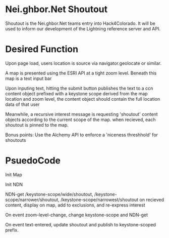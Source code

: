 Nei.ghbor.Net Shoutout
======================

Shoutout is the Nei.ghbor.Net teams entry into Hack4Colorado. It will be used to inform our development of the Lightning reference server and API.

Desired Function
================

Upon page load, users location is source via navigator.geolocate or similar.

A map is presented using the ESRI API at a tight zoom level. Beneath this map is a text input bar

Upon inputing text, hitting the submit button publishes the text to a ccn content object prefixed with a keystone scope derived from the map location and zoom level, the content object should contain the full location data of that user

Meanwhile, a recursive interest message is requesting 'shoutout' content objects according to the current scope of the map. when recieved, each shoutout is pinned to the map.

Bonus points: Use the Alchemy API to enforce a 'niceness threshhold' for shoutouts

PsuedoCode
==========

Init Map

Init NDN

NDN-get /keystone-scope/wide/shoutout, /keystone-scope/narrower/shoutout, /keystone-scope/narrowest/shoutout
  on recieved content, display on map, add to exclusions, and re-express interest

On event zoom-level-change, change keystone-scope and NDN-get

On event text-entered, update shoutout and publish to keystone-scoped prefix.
